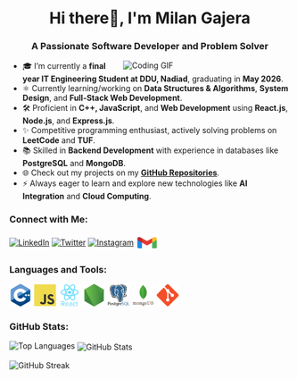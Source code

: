 <h1 align="center">Hi there👋, I'm Milan Gajera</h1>
<h3 align="center">A Passionate Software Developer and Problem Solver</h3>

<img src="https://media.giphy.com/media/K5kfQExKk731K/giphy.gif" width="300px" align="right" alt="Coding GIF">

- 🎓 I’m currently a **final year IT Engineering Student at DDU, Nadiad**, graduating in **May 2026**.
- ⚛️ Currently learning/working on **Data Structures & Algorithms**, **System Design**, and **Full-Stack Web Development**.
- 🛠️ Proficient in **C++, JavaScript**, and **Web Development** using **React.js**, **Node.js**, and **Express.js**.
- ✨ Competitive programming enthusiast, actively solving problems on **LeetCode** and **TUF**.
- 📚 Skilled in **Backend Development** with experience in databases like **PostgreSQL** and **MongoDB**.
- 🌐 Check out my projects on my **[GitHub Repositories](https://github.com/Milan1107?tab=repositories)**.
- ⚡ Always eager to learn and explore new technologies like **AI Integration** and **Cloud Computing**.

<h3 align="left">Connect with Me:</h3>
<p align="left">
<a href="https://linkedin.com/in/milan-gajera-45012a244/" target="blank"><img align="center" src="https://raw.githubusercontent.com/rahuldkjain/github-profile-readme-generator/master/src/images/icons/Social/linked-in-alt.svg" alt="LinkedIn" height="30" width="40" /></a>
<a href="https://twitter.com/MilanGajera1107" target="blank"><img align="center" src="https://raw.githubusercontent.com/rahuldkjain/github-profile-readme-generator/master/src/images/icons/Social/twitter.svg" alt="Twitter" height="30" width="40" /></a>
<a href="https://www.instagram.com/m_gajera.74/" target="blank"><img align="center" src="https://raw.githubusercontent.com/rahuldkjain/github-profile-readme-generator/master/src/images/icons/Social/instagram.svg" alt="Instagram" height="30" width="40" /></a>
<a href="mailto:milan.gajera1107@gmail.com" target="blank"><img align="center" src="https://raw.githubusercontent.com/rahuldkjain/github-profile-readme-generator/master/src/images/icons/Social/gmail.svg" alt="Email" height="30" width="40" /></a>

</p>


<h3 align="left">Languages and Tools:</h3>
<p align="left"> 
  <img src="https://raw.githubusercontent.com/devicons/devicon/master/icons/cplusplus/cplusplus-original.svg" alt="C++" width="40" height="40"/>
  <img src="https://raw.githubusercontent.com/devicons/devicon/master/icons/javascript/javascript-original.svg" alt="JavaScript" width="40" height="40"/>
  <img src="https://raw.githubusercontent.com/devicons/devicon/master/icons/react/react-original-wordmark.svg" alt="React.js" width="40" height="40"/>
  <img src="https://raw.githubusercontent.com/devicons/devicon/master/icons/nodejs/nodejs-original.svg" alt="Node.js" width="40" height="40"/>
  <img src="https://raw.githubusercontent.com/devicons/devicon/master/icons/postgresql/postgresql-original-wordmark.svg" alt="PostgreSQL" width="40" height="40"/>
  <img src="https://raw.githubusercontent.com/devicons/devicon/master/icons/mongodb/mongodb-original-wordmark.svg" alt="MongoDB" width="40" height="40"/>
  <img src="https://raw.githubusercontent.com/devicons/devicon/master/icons/git/git-original.svg" alt="Git" width="40" height="40"/>
</p>

<h3 align="left">GitHub Stats:</h3>
<p><img align="left" src="https://github-readme-stats.vercel.app/api/top-langs?username=Milan1107&show_icons=true&locale=en&layout=compact" alt="Top Languages" /></p>
<p>&nbsp;<img align="center" src="https://github-readme-stats.vercel.app/api?username=Milan1107&show_icons=true&locale=en" alt="GitHub Stats" /></p>
<p><img align="center" src="https://github-readme-streak-stats.herokuapp.com/?user=Milan1107&" alt="GitHub Streak" /></p>

